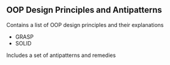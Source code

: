 OOP Design Principles and Antipatterns
----

Contains a list of OOP design principles and their explanations
- GRASP
- SOLID

Includes a set of antipatterns and remedies
